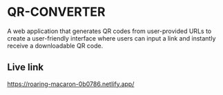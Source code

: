 # QR-CONVERTER
A web application that generates QR codes from user-provided URLs
to create a user-friendly interface where
users can input a link and instantly receive
a downloadable QR code.
## Live link
https://roaring-macaron-0b0786.netlify.app/
